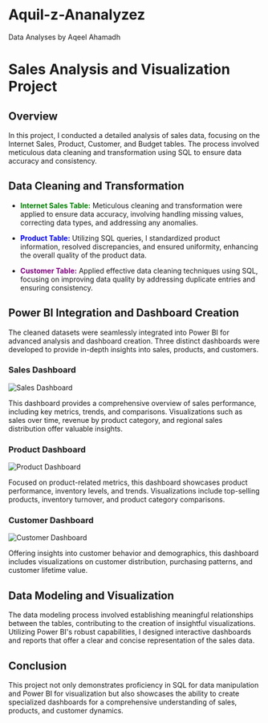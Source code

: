 # Aquil-z-Ananalyzez
Data Analyses by Aqeel Ahamadh 

# Sales Analysis and Visualization Project

## Overview

In this project, I conducted a detailed analysis of sales data, focusing on the Internet Sales, Product, Customer, and Budget tables. The process involved meticulous data cleaning and transformation using SQL to ensure data accuracy and consistency.

## Data Cleaning and Transformation

- <span style="color: green;">**Internet Sales Table:**</span> Meticulous cleaning and transformation were applied to ensure data accuracy, involving handling missing values, correcting data types, and addressing any anomalies.

- <span style="color: blue;">**Product Table:**</span> Utilizing SQL queries, I standardized product information, resolved discrepancies, and ensured uniformity, enhancing the overall quality of the product data.

- <span style="color: purple;">**Customer Table:**</span> Applied effective data cleaning techniques using SQL, focusing on improving data quality by addressing duplicate entries and ensuring consistency.

## Power BI Integration and Dashboard Creation

The cleaned datasets were seamlessly integrated into Power BI for advanced analysis and dashboard creation. Three distinct dashboards were developed to provide in-depth insights into sales, products, and customers.

### Sales Dashboard

![Sales Dashboard](path/to/sales_dashboard.png)

This dashboard provides a comprehensive overview of sales performance, including key metrics, trends, and comparisons. Visualizations such as sales over time, revenue by product category, and regional sales distribution offer valuable insights.

### Product Dashboard

![Product Dashboard](path/to/product_dashboard.png)

Focused on product-related metrics, this dashboard showcases product performance, inventory levels, and trends. Visualizations include top-selling products, inventory turnover, and product category comparisons.

### Customer Dashboard

![Customer Dashboard](path/to/customer_dashboard.png)

Offering insights into customer behavior and demographics, this dashboard includes visualizations on customer distribution, purchasing patterns, and customer lifetime value.

## Data Modeling and Visualization

The data modeling process involved establishing meaningful relationships between the tables, contributing to the creation of insightful visualizations. Utilizing Power BI's robust capabilities, I designed interactive dashboards and reports that offer a clear and concise representation of the sales data.

## Conclusion

This project not only demonstrates proficiency in SQL for data manipulation and Power BI for visualization but also showcases the ability to create specialized dashboards for a comprehensive understanding of sales, products, and customer dynamics.

